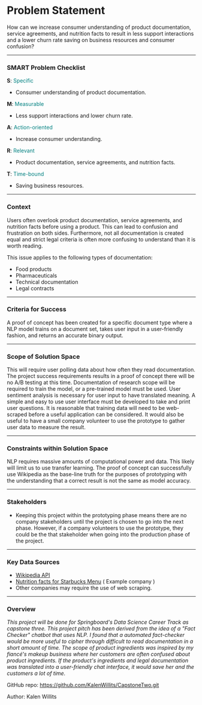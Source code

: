 # Problem Statement
How can we increase consumer understanding of product documentation, service agreements, and nutrition facts to result in less support interactions and a lower churn rate saving on business resources and consumer confusion?
_______________________________________________________________________________
### SMART Problem Checklist
**S**: <font color='teal'>Specific <br></font>
- Consumer understanding of product documentation.

**M**: <font color='teal'>Measurable <br></font>
- Less support interactions and lower churn rate.

**A**: <font color='teal'>Action-oriented <br></font>
- Increase consumer understanding.

**R**: <font color='teal'>Relevant <br></font>
- Product documentation, service agreements, and nutrition facts.

**T**: <font color='teal'>Time-bound <br></font>
- Saving business resources.

_______________________________________________________________________________

### Context
Users often overlook product documentation, service agreements, and nutrition facts before using a product. This can lead to confusion and frustration on both sides. Furthermore, not all documentation is created equal and strict legal criteria is often more confusing to understand than it is worth reading.

This issue applies to the following types of documentation:
- Food products
- Pharmaceuticals
- Technical documentation
- Legal contracts
_______________________________________________________________________________

### Criteria for Success
A proof of concept has been created for a specific document type where a NLP model trains on a document set, takes user input in a user-friendly fashion, and returns an accurate binary output.
_______________________________________________________________________________
### Scope of Solution Space
This will require user polling data about how often they read documentation. The project success requirements results in a proof of concept there will be no A/B testing at this time. Documentation of research scope will be required to train the model, or a pre-trained model must be used. User sentiment analysis is necessary for user input to have translated meaning. A simple and easy to use user interface must be developed to take and print user questions. It is reasonable that training data will need to be web-scraped before a useful application can be considered. It would also be useful to have a small company volunteer to use the prototype to gather user data to measure the result.

_______________________________________________________________________________

### Constraints within Solution Space
NLP requires massive amounts of computational power and data. This likely will limit us to use transfer learning. The proof of concept can successfully use Wikipedia as the base-line truth for the purposes of prototyping with the understanding that a correct result is not the same as model accuracy.

_______________________________________________________________________________
### Stakeholders
* Keeping this project within the prototyping phase means there are no company stakeholders until the project is chosen to go into the next phase. However, if a company volunteers to use the prototype, they could be the that stakeholder when going into the production phase of the project.
_______________________________________________________________________________

### Key Data Sources
- [Wikipedia API](https://en.wikipedia.org/wiki/API)
- [Nutrition facts for Starbucks Menu](https://www.kaggle.com/starbucks/starbucks-menu) ( Example company )
- Other companies may require the use of web scraping.
_______________________________________________________________________________

### Overview
*This project will be done for Springboard's Data Science Career Track as capstone three. This project pitch has been derived from the idea of a "Fact Checker" chatbot that uses NLP. I found that a automated fact-checker would be more useful to cipher through difficult to read documentation in a short amount of time. The scope of product ingredients was inspired by my fiancé's makeup business where her customers are often confused about product ingredients. If the product's ingredients and legal documentation was translated into a user-friendly chat interface, it would save her and the customers a lot of time.*

GitHub repo: https://github.com/KalenWillits/CapstoneTwo.git

Author: Kalen Willits
